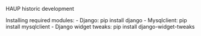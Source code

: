 HAUP historic development

Installing required modules:
    - Django: pip install django
    - Mysqlclient: pip install mysqlclient
    - Django widget tweaks: pip install django-widget-tweaks
